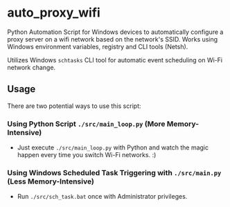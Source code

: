 # auto_proxy_wifi

Python Automation Script for Windows devices to automatically configure a proxy server on a wifi network based on the network's SSID. Works using Windows environment variables, registry and CLI tools (Netsh).

Utilizes Windows `schtasks` CLI tool for automatic event scheduling on Wi-Fi network change.

## Usage

There are two potential ways to use this script:

### Using Python Script `./src/main_loop.py` (More Memory-Intensive)

- Just execute `./src/main_loop.py` with Python and watch the magic happen every time you switch Wi-Fi networks. :)

### Using Windows Scheduled Task Triggering with `./src/main.py` (Less Memory-Intensive)

- Run `./src/sch_task.bat` once with Administrator privileges.

